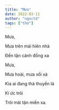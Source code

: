 ```yaml
---
title: "Mưa"
date: 2022-03-11
author: "ngoctd"
tags: ["thơ"]
---
```


Mưa,

Mưa trên mái hiên nhà

Đến tận cánh đồng xa

Mưa,

Mưa hoài, mưa xối xả

Kìa ai đang thả thuyền lá

Kí ức trôi

Trôi mãi tận miền xa.